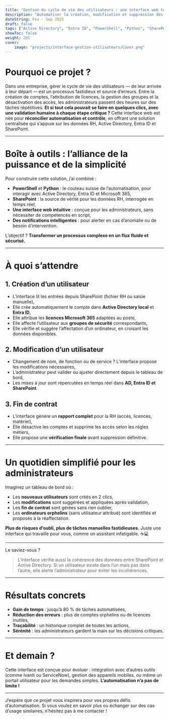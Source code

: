 ```yaml
---
title: "Gestion du cycle de vie des utilisateurs : une interface web tout-en-un"
description: "Automatiser la création, modification et suppression des utilisateurs via une interface centralisée, intégrant Active Directory, Entra ID, SharePoint et Microsoft 365"
dateString: Fev - Sep 2025
draft: false
tags: ["Active Directory", "Entra ID", "PowerShell", "Python", "SharePoint", "Automatisation", "Microsoft 365"]
showToc: false
weight: 201
cover:
    image: "projects/interface-gestion-utilisateurs/Cover.png"
---
```


# Pourquoi ce projet ?
Dans une entreprise, gérer le cycle de vie des utilisateurs — de leur arrivée à leur départ — est un processus fastidieux et source d’erreurs. Entre la création de comptes, l’attribution de licences, la gestion des groupes et la désactivation des accès, les administrateurs passent des heures sur des tâches répétitives. **Et si tout cela pouvait se faire en quelques clics, avec une validation humaine à chaque étape critique ?**
Cette interface web est née pour **réconcilier automatisation et contrôle**, en offrant une solution centralisée qui s’appuie sur les données RH, Active Directory, Entra ID et SharePoint.

---

# Boîte à outils : l’alliance de la puissance et de la simplicité
Pour construire cette solution, j’ai combiné :
- **PowerShell** et **Python** : le couteau suisse de l’automatisation, pour interagir avec Active Directory, Entra ID et Microsoft 365,
- **SharePoint** : la source de vérité pour les données RH, interrogée en temps réel,
- **Une interface web intuitive** : conçue pour les administrateurs, sans nécessiter de compétences en script,
- **Des notifications intelligentes** : pour alerter en cas d’anomalie ou de besoin d’intervention.

L’objectif ? **Transformer un processus complexe en un flux fluide et sécurisé.**

---

# À quoi s’attendre
## 1. Création d’un utilisateur
- L’interface lit les entrées depuis SharePoint (fichier RH ou saisie manuelle),
- Elle crée automatiquement le compte dans **Active Directory local** et **Entra ID**,
- Elle attribue les **licences Microsoft 365** adaptées au poste,
- Elle affecte l’utilisateur aux **groupes de sécurité** correspondants,
- Elle vérifie et suggère l’affectation d’un ordinateur, en croisant les données disponibles.

## 2. Modification d’un utilisateur
- Changement de nom, de fonction ou de service ? L’interface propose les modifications nécessaires,
- L’administrateur peut valider ou ajuster directement depuis le tableau de bord,
- Les mises à jour sont répercutées en temps réel dans **AD, Entra ID et SharePoint**.

## 3. Fin de contrat
- L’interface génère un **rapport complet** pour la RH (accès, licences, matériel),
- Elle désactive les comptes et supprime les accès selon les règles métiers,
- Elle propose une **vérification finale** avant suppression définitive.

---

# Un quotidien simplifié pour les administrateurs
Imaginez un tableau de bord où :
- Les **nouveaux utilisateurs** sont créés en 2 clics,
- Les **modifications** sont suggérées et appliquées après validation,
- Les **fin de contrat** sont gérées sans rien oublier,
- Les **ordinateurs orphelins** (sans utilisateur attribué) sont identifiés et proposés à la réaffectation.

**Plus de risques d’oubli, plus de tâches manuelles fastidieuses.** Juste une interface qui travaille pour vous, comme un assistant infatigable. ☕💻

---
Le saviez-vous ?
> L’interface vérifie aussi la cohérence des données entre SharePoint et Active Directory. Si un utilisateur existe dans l’un mais pas dans l’autre, elle alerte l’administrateur pour éviter les incohérences.

---

# Résultats concrets
- **Gain de temps** : jusqu’à 80 % de tâches automatisées,
- **Réduction des erreurs** : plus de comptes orphelins ou de licences inutiles,
- **Traçabilité** : un historique complet de toutes les actions,
- **Sérénité** : les administrateurs gardent la main sur les décisions critiques.

---
# Et demain ?
Cette interface est conçue pour évoluer : intégration avec d’autres outils (comme Ivanti ou ServiceNow), gestion des appareils mobiles, ou même un portail utilisateur pour les demandes simples. **L’automatisation n’a pas de limite !**

---
J’espère que ce projet vous inspirera pour vos propres défis d’automatisation. Si vous voulez en savoir plus ou échanger sur des cas d’usage similaires, n’hésitez pas à me contacter !
